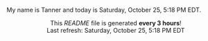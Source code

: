 My name is Tanner and today is Saturday, October 25, 5:18 PM EDT.

<p align="center">This <i>README</i> file is generated <b>every 3 hours</b>!</br>Last refresh: Saturday, October 25, 5:18 PM EDT<br /></p>
